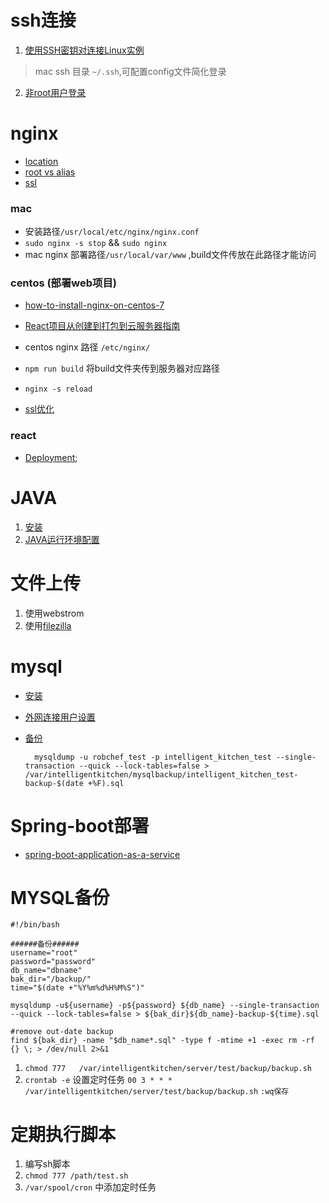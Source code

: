 # ssh连接
1. [使用SSH密钥对连接Linux实例](https://help.aliyun.com/document_detail/51798.html?spm=a2c4g.11186623.4.1.155011c87si1RC)

> mac ssh 目录 `~/.ssh`,可配置config文件简化登录

2. [非root用户登录](https://blog.csdn.net/jincheng2817/article/details/86660078)


# nginx
- [location](http://nginx.org/en/docs/http/ngx_http_core_module.html#location)
- [root vs alias](https://stackoverflow.com/questions/10631933/nginx-static-file-serving-confusion-with-root-alias)
- [ssl](https://help.aliyun.com/knowledge_detail/95491.html?spm=5176.2020520154.cas.27.5c97l1kUl1kUES)

### mac
- 安装路径`/usr/local/etc/nginx/nginx.conf`
- `sudo nginx -s stop` && `sudo nginx`
- mac nginx 部署路径`/usr/local/var/www` ,build文件传放在此路径才能访问

### centos (部署web项目)
- [how-to-install-nginx-on-centos-7](https://www.digitalocean.com/community/tutorials/how-to-install-nginx-on-centos-7)
- [React项目从创建到打包到云服务器指南](https://segmentfault.com/a/1190000011085024)

- centos nginx 路径 `/etc/nginx/`
- `npm run build` 将build文件夹传到服务器对应路径
- `nginx -s reload`
- [ssl优化](http://nginx.org/en/docs/http/configuring_https_servers.html#optimization)

### react

- [Deployment](https://facebook.github.io/create-react-app/docs/deployment);

# JAVA
1. [安装](https://tecadmin.net/install-java-8-on-centos-rhel-and-fedora/)
2. [JAVA运行环境配置](https://stackoverflow.com/questions/16271316/setting-java-home-classpath-in-centos-6)

# 文件上传
1. 使用webstrom
2. 使用[filezilla](https://filezilla-project.org/download.php?type=client)

# mysql

- [安装](https://dev.mysql.com/doc/mysql-yum-repo-quick-guide/en/#repo-qg-yum-installing)
- [外网连接用户设置](https://stackoverflow.com/questions/1559955/host-xxx-xx-xxx-xxx-is-not-allowed-to-connect-to-this-mysql-server)
- [备份](https://www.linode.com/docs/databases/mysql/use-mysqldump-to-back-up-mysql-or-mariadb/)
	
		mysqldump -u robchef_test -p intelligent_kitchen_test --single-transaction --quick --lock-tables=false > /var/intelligentkitchen/mysqlbackup/intelligent_kitchen_test-backup-$(date +%F).sql

# Spring-boot部署
- [spring-boot-application-as-a-service](https://stackoverflow.com/questions/21503883/spring-boot-application-as-a-service)

# MYSQL备份
	
	#!/bin/bash

	######备份######
	username="root"
	password="password"
	db_name="dbname"
	bak_dir="/backup/"
	time="$(date +"%Y%m%d%H%M%S")"
	
	mysqldump -u${username} -p${password} ${db_name} --single-transaction --quick --lock-tables=false > ${bak_dir}${db_name}-backup-${time}.sql
	
	#remove out-date backup
	find ${bak_dir} -name "$db_name*.sql" -type f -mtime +1 -exec rm -rf {} \; > /dev/null 2>&1

1. `chmod 777 	/var/intelligentkitchen/server/test/backup/backup.sh`
2. `crontab -e` 设置定时任务	`00 3 * * * /var/intelligentkitchen/server/test/backup/backup.sh` `:wq保存`

# 定期执行脚本
1. 编写sh脚本
2. `chmod 777 /path/test.sh`
3. `/var/spool/cron` 中添加定时任务

